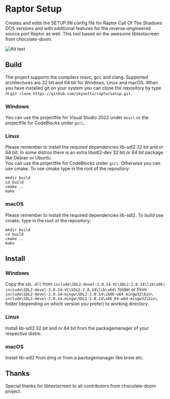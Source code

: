 # Raptor Setup
Creates and edits the SETUP.INI config file for Raptor Call Of The Shadows DOS versions and
with additional features for the reverse-engineered source port Raptor as well.
This tool based on the awesome libtextscreen from chocolate-doom.

![Alt text](https://imgur.com/hCShMSr.jpg "Raptor Setup")
## Build
The project supports the compilers msvc, gcc and clang. Supported architectures are 32 bit and 64 bit
for Windows, Linux and macOS. When you have installed git on your system you can clone the repository 
by type in `git clone https://github.com/skynettx/raptorsetup.git`.

### Windows
You can use the projectfile for Visual Studio 2022 under `msvc\` or the projectfile for CodeBlocks under `gcc\`.
 
### Linux
Please remember to install the required dependencies lib-sdl2 32 bit and or 64 bit. In some distros there is an extra libsdl2-dev 32 bit or 64 bit package like Debian or Ubuntu.  
You can use the projectfile for CodeBlocks under `gcc\`.
Otherwise you can use cmake. To use cmake type in the root of the repository:  
```
mkdir build  
cd build  
cmake ..  
make  
```

### macOS
Please remember to install the required dependencies lib-sdl2.
To build use cmake, type in the root of the repository:
```
mkdir build
cd build
cmake ..
make
```

## Install

### Windows
Copy the `SDL.dll` from `include\SDL2-devel-2.0.14-VC\SDL2-2.0.14\lib\x86\` `include\SDL2-devel-2.0.14-VC\SDL2-2.0.14\lib\x64\` folder or from 
`include\SDL2-devel-2.0.14-mingw\SDL2-2.0.14\i686-w64-mingw32\bin\` `include\SDL2-devel-2.0.14-mingw\SDL2-2.0.14\x86_64-w64-mingw32\bin\` folder (depending on which version you prefer) to working directory.

### Linux
Install lib-sdl2 32 bit and or 64 bit from the packagemanager of your respective distro.

### macOS
Install lib-sdl2 from dmg or from a packagemanager like brew etc.

## Thanks
Special thanks for libtextscreen to all contributors from chocolate-doom project.
